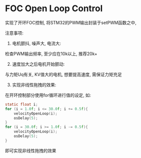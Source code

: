 # FOC Open Loop Control

实现了开环FOC控制, 将STM32的PWM输出封装于setPWM函数之中, 


注意事项:

1. 电机颤抖, 噪声大, 电流大:  

检查PWM输出频率, 至少应在10k以上, 推荐20k+

2. 速度加大之后电机开始颤动:

与力矩Uq有关, KV值大的电机, 想要提高速度, 需保证力矩充足

3. 实现非线性拖拽的效果:

在开环控制部分使用for循环进行值的设定, 如:
```c
static float i;
for (i = 1.0f; i <= 30.0f; i += 0.5f){
    velocityOpenLoop(i);
    osDelay(5);
}
for (i = 30.0f; i >= 1.0f; i -= 0.5f){
    velocityOpenLoop(i);
    osDelay(5);
}
```

即可实现非线性拖拽的效果